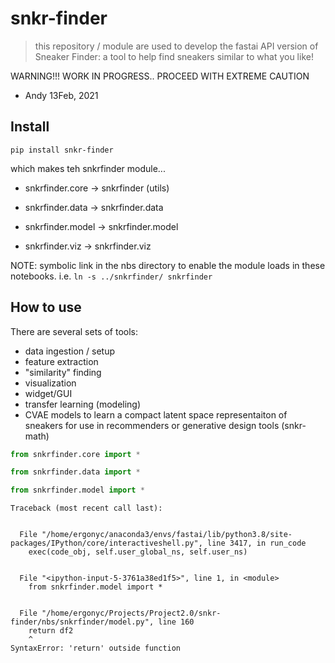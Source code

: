 # snkr-finder
> this repository / module are used to develop the fastai API version of Sneaker Finder:  a tool to help find sneakers similar to what you like!


WARNING!!!  WORK IN PROGRESS.. PROCEED WITH EXTREME CAUTION 

- Andy 13Feb, 2021

## Install

`pip install snkr-finder`

which makes teh snkrfinder module...

- snkrfinder.core -> snkrfinder (utils)

- snkrfinder.data -> snkrfinder.data

- snkrfinder.model -> snkrfinder.model

- snkrfinder.viz -> snkrfinder.viz



NOTE:  symbolic link in the nbs directory to enable the module loads in these notebooks.  i.e. `ln -s ../snkrfinder/ snkrfinder`

## How to use

There are several sets of tools:

- data ingestion / setup
- feature extraction
- "similarity" finding
- visualization
- widget/GUI
- transfer learning  (modeling)
- CVAE models to learn a compact latent space representaiton of sneakers for use in recommenders or generative design tools (snkr-math)

```python
from snkrfinder.core import *
```

```python
from snkrfinder.data import *
```

```python
from snkrfinder.model import *
```


    Traceback (most recent call last):


      File "/home/ergonyc/anaconda3/envs/fastai/lib/python3.8/site-packages/IPython/core/interactiveshell.py", line 3417, in run_code
        exec(code_obj, self.user_global_ns, self.user_ns)


      File "<ipython-input-5-3761a38ed1f5>", line 1, in <module>
        from snkrfinder.model import *


      File "/home/ergonyc/Projects/Project2.0/snkr-finder/nbs/snkrfinder/model.py", line 160
        return df2
        ^
    SyntaxError: 'return' outside function


